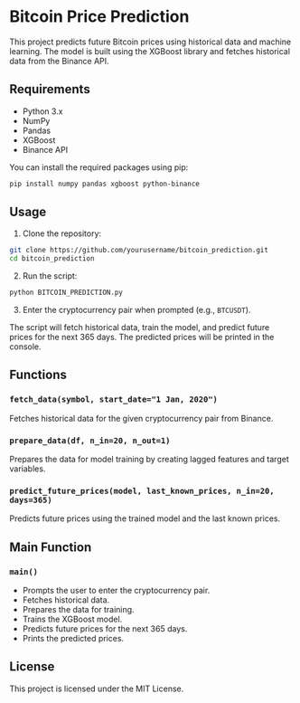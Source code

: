 # Bitcoin Price Prediction

This project predicts future Bitcoin prices using historical data and machine learning. The model is built using the XGBoost library and fetches historical data from the Binance API.

## Requirements

- Python 3.x
- NumPy
- Pandas
- XGBoost
- Binance API

You can install the required packages using pip:

```sh
pip install numpy pandas xgboost python-binance
```

## Usage

1. Clone the repository:

```sh
git clone https://github.com/yourusername/bitcoin_prediction.git
cd bitcoin_prediction
```

2. Run the script:

```sh
python BITCOIN_PREDICTION.py
```

3. Enter the cryptocurrency pair when prompted (e.g., `BTCUSDT`).

The script will fetch historical data, train the model, and predict future prices for the next 365 days. The predicted prices will be printed in the console.

## Functions

### `fetch_data(symbol, start_date="1 Jan, 2020")`

Fetches historical data for the given cryptocurrency pair from Binance.

### `prepare_data(df, n_in=20, n_out=1)`

Prepares the data for model training by creating lagged features and target variables.

### `predict_future_prices(model, last_known_prices, n_in=20, days=365)`

Predicts future prices using the trained model and the last known prices.

## Main Function

### `main()`

- Prompts the user to enter the cryptocurrency pair.
- Fetches historical data.
- Prepares the data for training.
- Trains the XGBoost model.
- Predicts future prices for the next 365 days.
- Prints the predicted prices.

## License

This project is licensed under the MIT License.